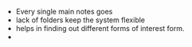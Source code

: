 - Every single main notes goes
- lack of folders keep the system flexible
- helps in finding out different forms of interest form.
- 